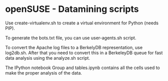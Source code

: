 openSUSE - Datamining scripts
=============================

Use create-virtualenv.sh to create a virtual environment for Python (needs PIP).

To generate the bots.txt file, you can use user-agents.sh script.

To convert the Apache log files to a BerkelyDB representation, use log2db.sh. After that you need to convert this in a BerkeleyDB queue for fast data analysis using the analyze.sh script.

The IPython notebook Group and tables.ipynb contains all the cells used to make the proper analysis of the data.
